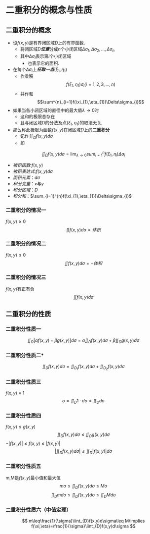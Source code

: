 # 二重积分的概念与性质
## 二重积分的概念

- 设$f(x,y)$是有界闭区域$D$上的有界函数.
	- 将闭区域$D$***任意***分成$n$个小闭区域$\Delta\sigma_{1},\Delta\sigma_{2},\dots,\Delta\sigma _n$
	- 其中$\Delta\sigma _i$表示第$i$个小闭区域
		- 也表示它的面积.
- 在每个$\Delta\sigma _i$上***任取一点***$(\xi_{1},\eta_{1})$
	- 作乘积$$f(\xi_{1},\eta_{1})\sigma_{i}(i=1,2,3,\dots ,n)$$
	- 并作和$$\sum^{n}_{i=1}f(\xi_{1},\eta_{1})\Delta\sigma_{i}$$
- 如果当各小闭区域的直径中的最大值$\lambda \to 0$时
	- 这和的极限总存在
	- 且与闭区域D的分法及点$(\xi_{1},\eta_{1})$的取法无关,
- 那么称此极限为函数$f(x,y)$在闭区域$D$上的**二重积分**
	- 记作$\iint_{D}f(x,y)d\sigma$
	- 即

$$\iint_{D}f(x,y)d\sigma=\lim_{ \lambda \to 0 } sum_{i=1}^{n}f(\xi_{1},\eta_{i})\Delta\sigma_{i}$$


- *被积函数*:$f(x,y)$
- *被积表达式*:$f(x,y)d\sigma$
- *面积元素*：$d\sigma$
- *积分变量*：$x$与$y$
- *积分区域*：$D$
- *积分和*：$\sum_{i=1}^{n}f(\xi_{1},\eta_{1})\Delta\sigma_{i}$

### 二重积分的情况一

$f(x,y)\geq 0$
$$
\iint f(x,y)d\sigma = 体积
$$

### 二重积分的情况二

$f(x,y)\leq 0$
$$
\iint f(x,y)d\sigma = -体积
$$

### 二重积分的情况三

$f(x,y)$有正有负
$$
\iint f(x,y)d\sigma
$$

## 二重积分的性质

### 二重积分性质一

$$
\iint_{D}[\alpha f(x,y)+\beta g(x,y)]d\sigma=a \iint_{D}f(x,y)d\sigma+\beta \iint_{D}g(x,y)d\sigma
$$

### 二重积分性质二*

$$
\iint_{D}f(x,y)d\sigma=\iint_{D_{1}}f(x,y)d\sigma+\iint_{D_{2}}f(x,y)d\sigma
$$

### 二重积分性质三

$f(x,y)\equiv1$
$$
\sigma=\iint_{D}1\cdot d\sigma=\iint_{D}d\sigma
$$

### 二重积分性质四

$f(x,y)\leq g(x,y)$
$$
\iint_{D}f(x,y)d\sigma\leq \iint_{D}g(x,y)d\sigma
$$
$-|f(x,y)|\leq f(x,y)\leq |f(x,y)|$
$$
\left| \iint_{D}f(x,y)d\sigma \right| \leq \iint_{D}\left| f(x,y) \right| d\sigma
$$

### 二重积分性质五

m,M是$f(x,y)$最小值和最大值
$$
m\sigma\leq \iint_{D}f(x,y)d\sigma\leq M\sigma
$$
$$
\iint_{D}md\sigma\leq \iint_{D}f(x,y)d\sigma\leq \iint_{D}Md\sigma
$$

### 二重积分性质六（中值定理）

$$
m\leq\frac{1}{\sigma}\iint_{D}f(x,y)d\sigma\leq M\implies f(\xi,\eta)=\frac{1}{\sigma}\iint_{D}f(x,y)d\sigma
$$
